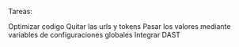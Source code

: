 Tareas:

Optimizar codigo
Quitar las urls y tokens
Pasar los valores mediante variables de configuraciones globales
Integrar DAST